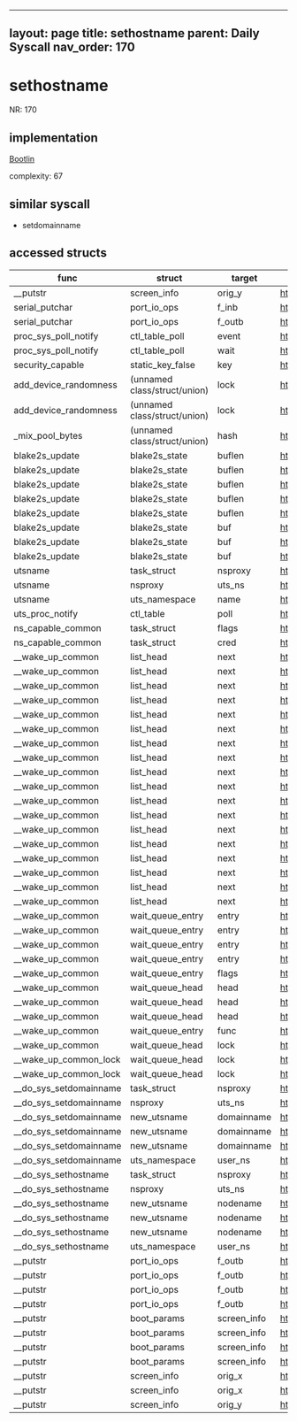 
---
layout: page
title: sethostname
parent: Daily Syscall
nav_order: 170
---
        

# sethostname
NR: 170

## implementation
[Bootlin](https://elixir.bootlin.com/linux/v6.14.7/source/kernel/sys.c#L1385)

complexity: 67


## similar syscall
- setdomainname


## accessed structs

|func|struct|target|location|has_read|has_write|
|--|--|--|--|--|--|
|__putstr|screen_info|orig_y|https://elixir.bootlin.com/linux/v6.14.7/source/arch/x86/boot/compressed/misc.c#L137|true|true|
|serial_putchar|port_io_ops|f_inb|https://elixir.bootlin.com/linux/v6.14.7/source/arch/x86/boot/compressed/misc.c#L113|true|true|
|serial_putchar|port_io_ops|f_outb|https://elixir.bootlin.com/linux/v6.14.7/source/arch/x86/boot/compressed/misc.c#L116|true|true|
|proc_sys_poll_notify|ctl_table_poll|event|https://elixir.bootlin.com/linux/v6.14.7/source/fs/proc/proc_sysctl.c#L67|false|false|
|proc_sys_poll_notify|ctl_table_poll|wait|https://elixir.bootlin.com/linux/v6.14.7/source/fs/proc/proc_sysctl.c#L68|false|false|
|security_capable|static_key_false|key|https://elixir.bootlin.com/linux/v6.14.7/source/security/security.c#L1142|false|false|
|add_device_randomness|(unnamed class/struct/union)|lock|https://elixir.bootlin.com/linux/v6.14.7/source/drivers/char/random.c#L946|false|false|
|add_device_randomness|(unnamed class/struct/union)|lock|https://elixir.bootlin.com/linux/v6.14.7/source/drivers/char/random.c#L949|false|false|
|_mix_pool_bytes|(unnamed class/struct/union)|hash|https://elixir.bootlin.com/linux/v6.14.7/source/drivers/char/random.c#L651|false|false|
|blake2s_update|blake2s_state|buflen|https://elixir.bootlin.com/linux/v6.14.7/source/lib/crypto/blake2s.c#L33|false|false|
|blake2s_update|blake2s_state|buflen|https://elixir.bootlin.com/linux/v6.14.7/source/lib/crypto/blake2s.c#L26|true|true|
|blake2s_update|blake2s_state|buflen|https://elixir.bootlin.com/linux/v6.14.7/source/lib/crypto/blake2s.c#L31|true|true|
|blake2s_update|blake2s_state|buflen|https://elixir.bootlin.com/linux/v6.14.7/source/lib/crypto/blake2s.c#L43|true|true|
|blake2s_update|blake2s_state|buflen|https://elixir.bootlin.com/linux/v6.14.7/source/lib/crypto/blake2s.c#L44|true|true|
|blake2s_update|blake2s_state|buf|https://elixir.bootlin.com/linux/v6.14.7/source/lib/crypto/blake2s.c#L31|false|false|
|blake2s_update|blake2s_state|buf|https://elixir.bootlin.com/linux/v6.14.7/source/lib/crypto/blake2s.c#L32|false|false|
|blake2s_update|blake2s_state|buf|https://elixir.bootlin.com/linux/v6.14.7/source/lib/crypto/blake2s.c#L43|false|false|
|utsname|task_struct|nsproxy|https://elixir.bootlin.com/linux/v6.14.7/source/include/linux/utsname.h#L82|true|true|
|utsname|nsproxy|uts_ns|https://elixir.bootlin.com/linux/v6.14.7/source/include/linux/utsname.h#L82|true|true|
|utsname|uts_namespace|name|https://elixir.bootlin.com/linux/v6.14.7/source/include/linux/utsname.h#L82|false|false|
|uts_proc_notify|ctl_table|poll|https://elixir.bootlin.com/linux/v6.14.7/source/kernel/utsname_sysctl.c#L134|true|true|
|ns_capable_common|task_struct|flags|https://elixir.bootlin.com/linux/v6.14.7/source/kernel/capability.c#L360|true|true|
|ns_capable_common|task_struct|cred|https://elixir.bootlin.com/linux/v6.14.7/source/kernel/capability.c#L358|true|true|
|__wake_up_common|list_head|next|https://elixir.bootlin.com/linux/v6.14.7/source/kernel/sched/wait.c#L80|true|true|
|__wake_up_common|list_head|next|https://elixir.bootlin.com/linux/v6.14.7/source/kernel/sched/wait.c#L80|true|true|
|__wake_up_common|list_head|next|https://elixir.bootlin.com/linux/v6.14.7/source/kernel/sched/wait.c#L80|true|true|
|__wake_up_common|list_head|next|https://elixir.bootlin.com/linux/v6.14.7/source/kernel/sched/wait.c#L85|true|true|
|__wake_up_common|list_head|next|https://elixir.bootlin.com/linux/v6.14.7/source/kernel/sched/wait.c#L85|true|true|
|__wake_up_common|list_head|next|https://elixir.bootlin.com/linux/v6.14.7/source/kernel/sched/wait.c#L85|true|true|
|__wake_up_common|list_head|next|https://elixir.bootlin.com/linux/v6.14.7/source/kernel/sched/wait.c#L80|true|true|
|__wake_up_common|list_head|next|https://elixir.bootlin.com/linux/v6.14.7/source/kernel/sched/wait.c#L80|true|true|
|__wake_up_common|list_head|next|https://elixir.bootlin.com/linux/v6.14.7/source/kernel/sched/wait.c#L80|true|true|
|__wake_up_common|list_head|next|https://elixir.bootlin.com/linux/v6.14.7/source/kernel/sched/wait.c#L85|true|true|
|__wake_up_common|list_head|next|https://elixir.bootlin.com/linux/v6.14.7/source/kernel/sched/wait.c#L85|true|true|
|__wake_up_common|list_head|next|https://elixir.bootlin.com/linux/v6.14.7/source/kernel/sched/wait.c#L85|true|true|
|__wake_up_common|list_head|next|https://elixir.bootlin.com/linux/v6.14.7/source/kernel/sched/wait.c#L80|true|true|
|__wake_up_common|list_head|next|https://elixir.bootlin.com/linux/v6.14.7/source/kernel/sched/wait.c#L80|true|true|
|__wake_up_common|list_head|next|https://elixir.bootlin.com/linux/v6.14.7/source/kernel/sched/wait.c#L80|true|true|
|__wake_up_common|list_head|next|https://elixir.bootlin.com/linux/v6.14.7/source/kernel/sched/wait.c#L85|true|true|
|__wake_up_common|list_head|next|https://elixir.bootlin.com/linux/v6.14.7/source/kernel/sched/wait.c#L85|true|true|
|__wake_up_common|list_head|next|https://elixir.bootlin.com/linux/v6.14.7/source/kernel/sched/wait.c#L85|true|true|
|__wake_up_common|wait_queue_entry|entry|https://elixir.bootlin.com/linux/v6.14.7/source/kernel/sched/wait.c#L82|false|false|
|__wake_up_common|wait_queue_entry|entry|https://elixir.bootlin.com/linux/v6.14.7/source/kernel/sched/wait.c#L85|false|false|
|__wake_up_common|wait_queue_entry|entry|https://elixir.bootlin.com/linux/v6.14.7/source/kernel/sched/wait.c#L80|true|true|
|__wake_up_common|wait_queue_entry|entry|https://elixir.bootlin.com/linux/v6.14.7/source/kernel/sched/wait.c#L85|true|true|
|__wake_up_common|wait_queue_entry|flags|https://elixir.bootlin.com/linux/v6.14.7/source/kernel/sched/wait.c#L86|true|true|
|__wake_up_common|wait_queue_head|head|https://elixir.bootlin.com/linux/v6.14.7/source/kernel/sched/wait.c#L80|false|false|
|__wake_up_common|wait_queue_head|head|https://elixir.bootlin.com/linux/v6.14.7/source/kernel/sched/wait.c#L82|false|false|
|__wake_up_common|wait_queue_head|head|https://elixir.bootlin.com/linux/v6.14.7/source/kernel/sched/wait.c#L85|false|false|
|__wake_up_common|wait_queue_entry|func|https://elixir.bootlin.com/linux/v6.14.7/source/kernel/sched/wait.c#L89|true|true|
|__wake_up_common|wait_queue_head|lock|https://elixir.bootlin.com/linux/v6.14.7/source/kernel/sched/wait.c#L78|false|false|
|__wake_up_common_lock|wait_queue_head|lock|https://elixir.bootlin.com/linux/v6.14.7/source/kernel/sched/wait.c#L105|false|false|
|__wake_up_common_lock|wait_queue_head|lock|https://elixir.bootlin.com/linux/v6.14.7/source/kernel/sched/wait.c#L108|false|false|
|__do_sys_setdomainname|task_struct|nsproxy|https://elixir.bootlin.com/linux/v6.14.7/source/kernel/sys.c#L1444|true|true|
|__do_sys_setdomainname|nsproxy|uts_ns|https://elixir.bootlin.com/linux/v6.14.7/source/kernel/sys.c#L1444|true|true|
|__do_sys_setdomainname|new_utsname|domainname|https://elixir.bootlin.com/linux/v6.14.7/source/kernel/sys.c#L1456|false|false|
|__do_sys_setdomainname|new_utsname|domainname|https://elixir.bootlin.com/linux/v6.14.7/source/kernel/sys.c#L1457|false|false|
|__do_sys_setdomainname|new_utsname|domainname|https://elixir.bootlin.com/linux/v6.14.7/source/kernel/sys.c#L1457|true|true|
|__do_sys_setdomainname|uts_namespace|user_ns|https://elixir.bootlin.com/linux/v6.14.7/source/kernel/sys.c#L1444|true|true|
|__do_sys_sethostname|task_struct|nsproxy|https://elixir.bootlin.com/linux/v6.14.7/source/kernel/sys.c#L1390|true|true|
|__do_sys_sethostname|nsproxy|uts_ns|https://elixir.bootlin.com/linux/v6.14.7/source/kernel/sys.c#L1390|true|true|
|__do_sys_sethostname|new_utsname|nodename|https://elixir.bootlin.com/linux/v6.14.7/source/kernel/sys.c#L1402|false|false|
|__do_sys_sethostname|new_utsname|nodename|https://elixir.bootlin.com/linux/v6.14.7/source/kernel/sys.c#L1403|false|false|
|__do_sys_sethostname|new_utsname|nodename|https://elixir.bootlin.com/linux/v6.14.7/source/kernel/sys.c#L1403|true|true|
|__do_sys_sethostname|uts_namespace|user_ns|https://elixir.bootlin.com/linux/v6.14.7/source/kernel/sys.c#L1390|true|true|
|__putstr|port_io_ops|f_outb|https://elixir.bootlin.com/linux/v6.14.7/source/arch/x86/boot/compressed/misc.c#L162|true|true|
|__putstr|port_io_ops|f_outb|https://elixir.bootlin.com/linux/v6.14.7/source/arch/x86/boot/compressed/misc.c#L163|true|true|
|__putstr|port_io_ops|f_outb|https://elixir.bootlin.com/linux/v6.14.7/source/arch/x86/boot/compressed/misc.c#L164|true|true|
|__putstr|port_io_ops|f_outb|https://elixir.bootlin.com/linux/v6.14.7/source/arch/x86/boot/compressed/misc.c#L165|true|true|
|__putstr|boot_params|screen_info|https://elixir.bootlin.com/linux/v6.14.7/source/arch/x86/boot/compressed/misc.c#L136|true|true|
|__putstr|boot_params|screen_info|https://elixir.bootlin.com/linux/v6.14.7/source/arch/x86/boot/compressed/misc.c#L137|true|true|
|__putstr|boot_params|screen_info|https://elixir.bootlin.com/linux/v6.14.7/source/arch/x86/boot/compressed/misc.c#L158|true|true|
|__putstr|boot_params|screen_info|https://elixir.bootlin.com/linux/v6.14.7/source/arch/x86/boot/compressed/misc.c#L159|true|true|
|__putstr|screen_info|orig_x|https://elixir.bootlin.com/linux/v6.14.7/source/arch/x86/boot/compressed/misc.c#L158|false|false|
|__putstr|screen_info|orig_x|https://elixir.bootlin.com/linux/v6.14.7/source/arch/x86/boot/compressed/misc.c#L136|true|true|
|__putstr|screen_info|orig_y|https://elixir.bootlin.com/linux/v6.14.7/source/arch/x86/boot/compressed/misc.c#L159|false|false|

